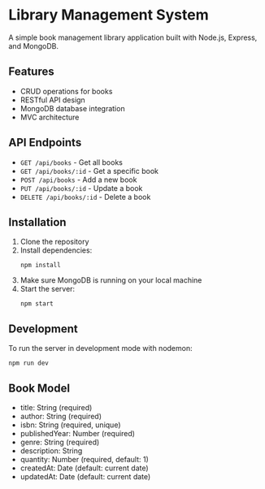 # Library Management System

A simple book management library application built with Node.js, Express, and MongoDB.

## Features

- CRUD operations for books
- RESTful API design
- MongoDB database integration
- MVC architecture

## API Endpoints

- `GET /api/books` - Get all books
- `GET /api/books/:id` - Get a specific book
- `POST /api/books` - Add a new book
- `PUT /api/books/:id` - Update a book
- `DELETE /api/books/:id` - Delete a book

## Installation

1. Clone the repository
2. Install dependencies:
   ```
   npm install
   ```
3. Make sure MongoDB is running on your local machine
4. Start the server:
   ```
   npm start
   ```
   
## Development

To run the server in development mode with nodemon:
```
npm run dev
```

## Book Model

- title: String (required)
- author: String (required)
- isbn: String (required, unique)
- publishedYear: Number (required)
- genre: String (required)
- description: String
- quantity: Number (required, default: 1)
- createdAt: Date (default: current date)
- updatedAt: Date (default: current date)
